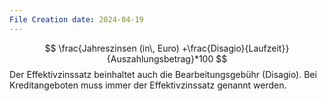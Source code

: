 ```yaml
---
File Creation date: 2024-04-19
---
```

$$
\frac{Jahreszinsen (in\, Euro) +\frac{Disagio}{Laufzeit}}{Auszahlungsbetrag}*100
$$
Der Effektivzinssatz beinhaltet auch die Bearbeitungsgebühr (Disagio). Bei Kreditangeboten muss immer der Effektivzinssatz genannt werden.